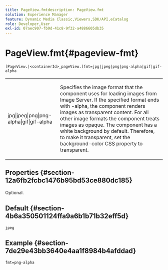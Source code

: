 ```yaml
---
title: PageView.fmtdescription: PageView.fmt
solution: Experience Manager
feature: Dynamic Media Classic,Viewers,SDK/API,eCatalog
role: Developer,User
exl-id: 07aec907-fb9d-41c8-9f32-a4886605db35
---
```

# PageView.fmt{#pageview-fmt}

 `[PageView.|<containerId>_pageView.]fmt=jpg|jpeg|png|png-alpha|gif|gif-alpha`

<table id="table_8629FDB399124A57B8026E46687D0BC2"> 
 <tbody> 
  <tr> 
   <td colname="col1"> <p> <span class="codeph"> jpg|jpeg|png|png-alpha|gif|gif-alpha</span> </p> </td> 
   <td colname="col2"> <p> Specifies the image format that the component uses for loading images from Image Server. If the specified format ends with <span class="codeph"> -alpha</span>, the component renders images as transparent content. For all other image formats the component treats images as opaque. The component has a white background by default. Therefore, to make it transparent, set the <span class="codeph"> background-color</span> CSS property to <span class="codeph"> transparent</span>. </p> </td> 
  </tr> 
 </tbody> 
</table>

## Properties {#section-12a6fb2fcbc1476b95bd53ce880dc185}

Optional.

## Default {#section-4b6a350501124ffa9a6b1b71b32eff5d}

`jpeg`

## Example {#section-7de29e43bb3640e4aa1f8984b4afddad}

`fmt=png-alpha`
